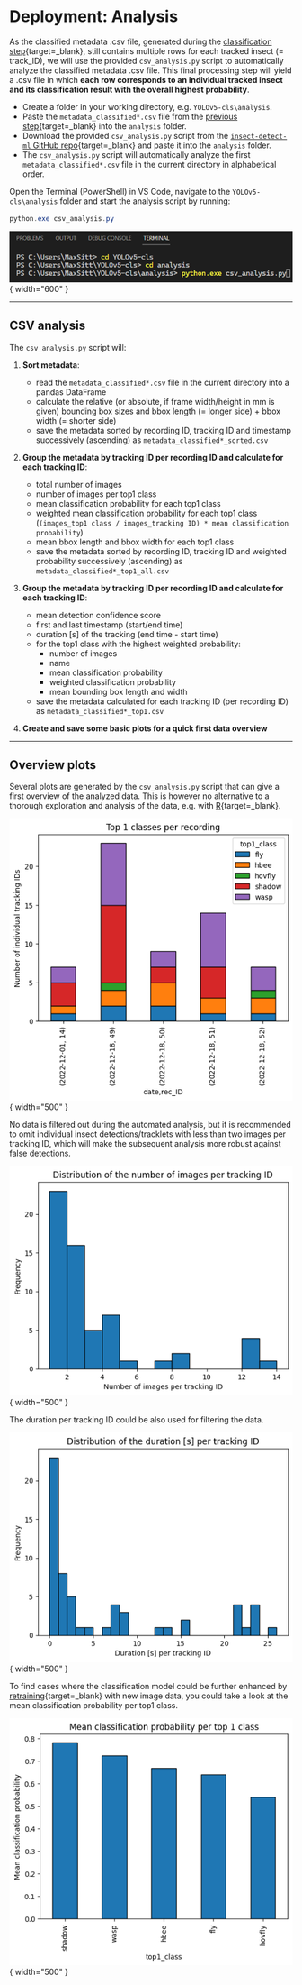 # Deployment: Analysis

As the classified metadata .csv file, generated during the
[classification step](classification.md){target=_blank}, still contains multiple
rows for each tracked insect (= track_ID), we will use the provided
`csv_analysis.py` script to automatically analyze the classified metadata .csv
file. This final processing step will yield a .csv file in which **each row
corresponds to an individual tracked insect and its classification result with
the overall highest probability**.

- Create a folder in your working directory, e.g. `YOLOv5-cls\analysis`.
- Paste the `metadata_classified*.csv` file from the
  [previous step](classification.md){target=_blank} into the `analysis` folder.
- Download the provided `csv_analysis.py` script from the
  [`insect-detect-ml` GitHub repo](https://github.com/maxsitt/insect-detect-ml){target=_blank}
  and paste it into the `analysis` folder.
- The `csv_analysis.py` script will automatically analyze the first
  `metadata_classified*.csv` file in the current directory in alphabetical order.

Open the Terminal (PowerShell) in VS Code, navigate to the
`YOLOv5-cls\analysis` folder and start the analysis script by running:

``` powershell
python.exe csv_analysis.py
```

![csv analysis command](assets/images/csv_analysis_command.png){ width="600" }

---

## CSV analysis

The `csv_analysis.py` script will:

1.  **Sort metadata**:
    - read the `metadata_classified*.csv` file in the current directory into a
      pandas DataFrame
    - calculate the relative (or absolute, if frame width/height in mm is given)
      bounding box sizes and bbox length (= longer side) + bbox width (= shorter side)
    - save the metadata sorted by recording ID, tracking ID and timestamp
      successively (ascending) as `metadata_classified*_sorted.csv`

2.  **Group the metadata by tracking ID per recording ID and calculate for each
    tracking ID**:
    - total number of images
    - number of images per top1 class
    - mean classification probability for each top1 class
    - weighted mean classification probability for each top1 class
      (`(images_top1 class / images_tracking ID) * mean classification probability`)
    - mean bbox length and bbox width for each top1 class
    - save the metadata sorted by recording ID, tracking ID and weighted
      probability successively (ascending) as `metadata_classified*_top1_all.csv`

3.  **Group the metadata by tracking ID per recording ID and calculate for each
    tracking ID**:
    - mean detection confidence score
    - first and last timestamp (start/end time)
    - duration [s] of the tracking (end time - start time)
    - for the top1 class with the highest weighted probability:
        - number of images
        - name
        - mean classification probability
        - weighted classification probability
        - mean bounding box length and width
    - save the metadata calculated for each tracking ID (per recording ID) as
      `metadata_classified*_top1.csv`

4.  **Create and save some basic plots for a quick first data overview**

---

## Overview plots

Several plots are generated by the `csv_analysis.py` script that can give a
first overview of the analyzed data. This is however no alternative to a
thorough exploration and analysis of the data, e.g. with
[R](https://cran.r-project.org/){target=_blank}.

![Plot top1 classes per recording](assets/images/top1_classes_per_rec.png){ width="500" }

No data is filtered out during the automated analysis, but it is recommended to
omit individual insect detections/tracklets with less than two images per
tracking ID, which will make the subsequent analysis more robust against false
detections.

![Plot images per tracking ID](assets/images/imgs_per_track.png){ width="500" }

The duration per tracking ID could be also used for filtering the data.

![Plot duration per tracking ID](assets/images/duration_per_track.png){ width="500" }

To find cases where the classification model could be further enhanced by
[retraining](../modeltraining/yolov5.md){target=_blank} with new image data,
you could take a look at the mean classification probability per top1 class.

![Plot mean prob per top1 class](assets/images/top1_classes_mean_prob.png){ width="500" }

